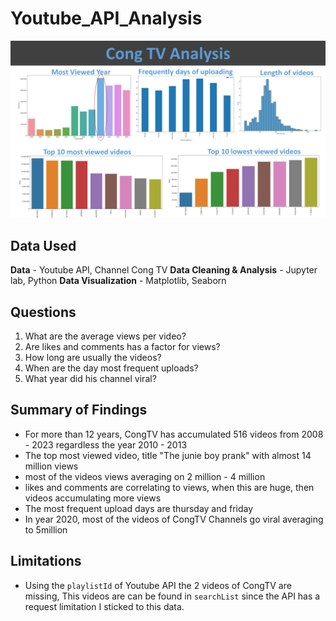 # Youtube_API_Analysis
![plot](https://github.com/Chano30/Youtube_API_Analysis/blob/master/images/compilation.png)

## Data Used
**Data** - Youtube API, Channel Cong TV
**Data Cleaning & Analysis** - Jupyter lab, Python
**Data Visualization** - Matplotlib, Seaborn

## Questions
1. What are the average views per video?
2. Are likes and comments has a factor for views?
3. How long are usually the videos?
4. When are the day most frequent uploads?
5. What year did his channel viral?

## Summary of Findings
* For more than 12 years, CongTV has accumulated 516 videos from 2008 - 2023 regardless the year 2010 - 2013
* The top most viewed video, title "The junie boy prank" with almost 14 million views
* most of the videos views averaging on 2 million - 4 million
* likes and comments are correlating to views, when this are huge, then videos accumulating more views
* The most frequent upload days are thursday and friday
* In year 2020, most of the videos of CongTV Channels go viral averaging to 5million

## Limitations
* Using the `playlistId` of Youtube API the 2 videos of CongTV are missing, This videos are can be found in `searchList` since the API has a request limitation I sticked to this data.
